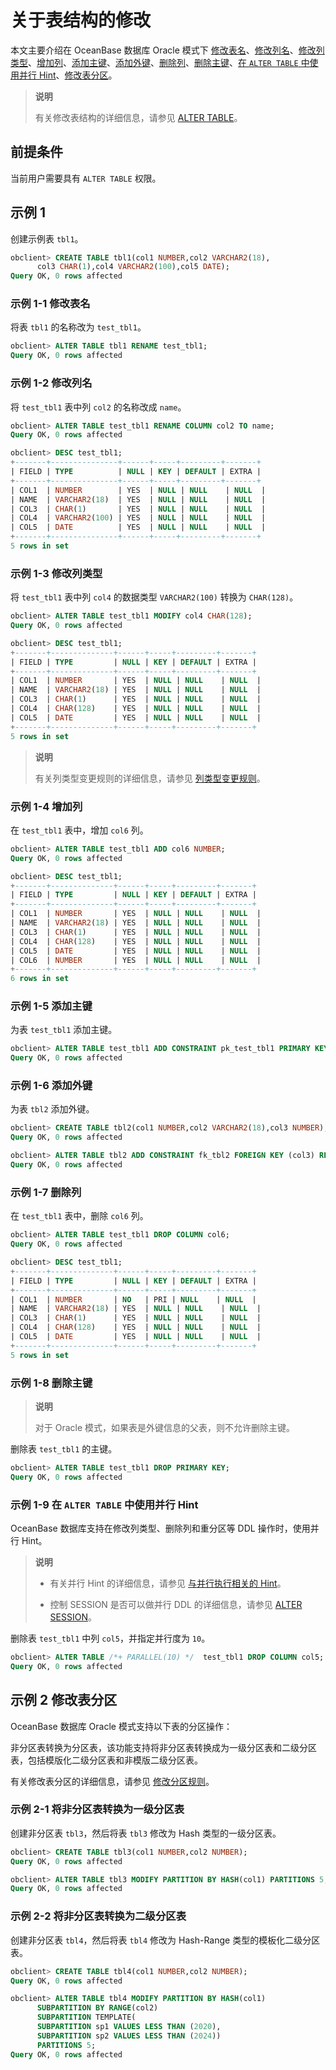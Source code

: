 # 关于表结构的修改

本文主要介绍在 OceanBase 数据库 Oracle 模式下 [修改表名](#示例-1-1-修改表名)、[修改列名](#示例-1-2-修改列名)、[修改列类型](#示例-1-3-修改列类型)、[增加列](#示例-1-4-增加列)、[添加主键](#示例-1-5-添加主键)、[添加外键](#示例-1-6-添加外键)、[删除列](#示例-1-7-删除列)、[删除主键](#示例-1-8-删除主键)、[在 `ALTER TABLE` 中使用并行 Hint](#示例-1-9-在-alter-table-中使用并行-hint)、[修改表分区](#示例-2-修改表分区)。

>**说明**
>
>有关修改表结构的详细信息，请参见 [ALTER TABLE](../../../5.sql-syntax/3.common-tenant-oracle-mode/9.sql-statement-1/1.DDL-1/10.alter-table-1.md)。

## 前提条件

当前用户需要具有 `ALTER TABLE` 权限。

## 示例 1

创建示例表 `tbl1`。

```sql
obclient> CREATE TABLE tbl1(col1 NUMBER,col2 VARCHAR2(18),
      col3 CHAR(1),col4 VARCHAR2(100),col5 DATE);
Query OK, 0 rows affected
```

### 示例 1-1 修改表名

将表 `tbl1` 的名称改为 `test_tbl1`。

```sql
obclient> ALTER TABLE tbl1 RENAME test_tbl1;
Query OK, 0 rows affected
```

### 示例 1-2 修改列名

将 `test_tbl1` 表中列 `col2` 的名称改成 `name`。

```sql
obclient> ALTER TABLE test_tbl1 RENAME COLUMN col2 TO name;
Query OK, 0 rows affected

obclient> DESC test_tbl1;
+-------+---------------+------+-----+---------+-------+
| FIELD | TYPE          | NULL | KEY | DEFAULT | EXTRA |
+-------+---------------+------+-----+---------+-------+
| COL1  | NUMBER        | YES  | NULL | NULL    | NULL  |
| NAME  | VARCHAR2(18)  | YES  | NULL | NULL    | NULL  |
| COL3  | CHAR(1)       | YES  | NULL | NULL    | NULL  |
| COL4  | VARCHAR2(100) | YES  | NULL | NULL    | NULL  |
| COL5  | DATE          | YES  | NULL | NULL    | NULL  |
+-------+---------------+------+-----+---------+-------+
5 rows in set
```

### 示例 1-3 修改列类型

将 `test_tbl1` 表中列 `col4` 的数据类型 `VARCHAR2(100)` 转换为 `CHAR(128)`。

```sql
obclient> ALTER TABLE test_tbl1 MODIFY col4 CHAR(128);
Query OK, 0 rows affected

obclient> DESC test_tbl1;
+-------+--------------+------+-----+---------+-------+
| FIELD | TYPE         | NULL | KEY | DEFAULT | EXTRA |
+-------+--------------+------+-----+---------+-------+
| COL1  | NUMBER       | YES  | NULL | NULL    | NULL  |
| NAME  | VARCHAR2(18) | YES  | NULL | NULL    | NULL  |
| COL3  | CHAR(1)      | YES  | NULL | NULL    | NULL  |
| COL4  | CHAR(128)    | YES  | NULL | NULL    | NULL  |
| COL5  | DATE         | YES  | NULL | NULL    | NULL  |
+-------+--------------+------+-----+---------+-------+
5 rows in set
```

>**说明**
>
>有关列类型变更规则的详细信息，请参见 [列类型变更规则](../../../6.sql-syntax/3.common-tenant-oracle-mode/10.ddl-function-1/4.column-type-change-rule.md)。

### 示例 1-4 增加列

在 `test_tbl1` 表中，增加 `col6` 列。

```sql
obclient> ALTER TABLE test_tbl1 ADD col6 NUMBER;
Query OK, 0 rows affected

obclient> DESC test_tbl1;
+-------+--------------+------+-----+---------+-------+
| FIELD | TYPE         | NULL | KEY | DEFAULT | EXTRA |
+-------+--------------+------+-----+---------+-------+
| COL1  | NUMBER       | YES  | NULL | NULL    | NULL  |
| NAME  | VARCHAR2(18) | YES  | NULL | NULL    | NULL  |
| COL3  | CHAR(1)      | YES  | NULL | NULL    | NULL  |
| COL4  | CHAR(128)    | YES  | NULL | NULL    | NULL  |
| COL5  | DATE         | YES  | NULL | NULL    | NULL  |
| COL6  | NUMBER       | YES  | NULL | NULL    | NULL  |
+-------+--------------+------+-----+---------+-------+
6 rows in set
```

### 示例 1-5 添加主键

为表 `test_tbl1` 添加主键。

```sql
obclient> ALTER TABLE test_tbl1 ADD CONSTRAINT pk_test_tbl1 PRIMARY KEY (col1);
Query OK, 0 rows affected
```

### 示例 1-6 添加外键

为表 `tbl2` 添加外键。

```sql
obclient> CREATE TABLE tbl2(col1 NUMBER,col2 VARCHAR2(18),col3 NUMBER);
Query OK, 0 rows affected

obclient> ALTER TABLE tbl2 ADD CONSTRAINT fk_tbl2 FOREIGN KEY (col3) REFERENCES test_tbl1(col1);
Query OK, 0 rows affected
```

### 示例 1-7 删除列

在 `test_tbl1` 表中，删除 `col6` 列。

```sql
obclient> ALTER TABLE test_tbl1 DROP COLUMN col6;
Query OK, 0 rows affected

obclient> DESC test_tbl1;
+-------+--------------+------+-----+---------+-------+
| FIELD | TYPE         | NULL | KEY | DEFAULT | EXTRA |
+-------+--------------+------+-----+---------+-------+
| COL1  | NUMBER       | NO   | PRI | NULL    | NULL  |
| NAME  | VARCHAR2(18) | YES  | NULL | NULL    | NULL  |
| COL3  | CHAR(1)      | YES  | NULL | NULL    | NULL  |
| COL4  | CHAR(128)    | YES  | NULL | NULL    | NULL  |
| COL5  | DATE         | YES  | NULL | NULL    | NULL  |
+-------+--------------+------+-----+---------+-------+
5 rows in set
```

### 示例 1-8 删除主键

>**说明**
>
>对于 Oracle 模式，如果表是外键信息的父表，则不允许删除主键。

删除表 `test_tbl1` 的主键。

```sql
obclient> ALTER TABLE test_tbl1 DROP PRIMARY KEY;
Query OK, 0 rows affected
```

### 示例 1-9 在 `ALTER TABLE` 中使用并行 Hint

OceanBase 数据库支持在修改列类型、删除列和重分区等 DDL 操作时，使用并行 Hint。

>**说明**
>
>* 有关并行 Hint 的详细信息，请参见 [与并行执行相关的 Hint](../../../5.sql-syntax/3.common-tenant-oracle-mode/3.basic-elements-1/6.annotation-1/4.Hint/2.hint-list/4.hints-related-to-parallel-execution.md)。
>
>* 控制 SESSION 是否可以做并行 DDL 的详细信息，请参见 [ALTER SESSION](../../../5.sql-syntax/3.common-tenant-oracle-mode/9.sql-statement-1/1.DDL-1/7.alter-session.md)。

删除表 `test_tbl1` 中列 `col5`，并指定并行度为 `10`。

```sql
obclient> ALTER TABLE /*+ PARALLEL(10) */  test_tbl1 DROP COLUMN col5;
Query OK, 0 rows affected
```

## 示例 2 修改表分区

OceanBase 数据库 Oracle 模式支持以下表的分区操作：

非分区表转换为分区表，该功能支持将非分区表转换成为一级分区表和二级分区表，包括模版化二级分区表和非模版二级分区表。

<!--* 修改分区表的分区方式，例如：将一级分区表修改为二级分区表。-->

有关修改表分区的详细信息，请参见 [修改分区规则](../../../../3.user-guide/7.distributed-storage-management/2.manage-partition-table/1.oracle-1/3.modify-partition-rules-2.md)。

### 示例 2-1 将非分区表转换为一级分区表

创建非分区表 `tbl3`，然后将表 `tbl3` 修改为 Hash 类型的一级分区表。

```sql
obclient> CREATE TABLE tbl3(col1 NUMBER,col2 NUMBER);
Query OK, 0 rows affected

obclient> ALTER TABLE tbl3 MODIFY PARTITION BY HASH(col1) PARTITIONS 5;
Query OK, 0 rows affected
```

### 示例 2-2 将非分区表转换为二级分区表

创建非分区表 `tbl4`，然后将表 `tbl4` 修改为 Hash-Range 类型的模板化二级分区表。

```sql
obclient> CREATE TABLE tbl4(col1 NUMBER,col2 NUMBER);
Query OK, 0 rows affected

obclient> ALTER TABLE tbl4 MODIFY PARTITION BY HASH(col1)
      SUBPARTITION BY RANGE(col2)
      SUBPARTITION TEMPLATE(
      SUBPARTITION sp1 VALUES LESS THAN (2020),
      SUBPARTITION sp2 VALUES LESS THAN (2024))
      PARTITIONS 5;
Query OK, 0 rows affected
```
